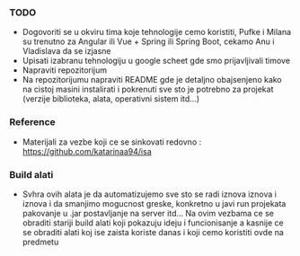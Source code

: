 ### TODO 
  - Dogovoriti se u okviru tima koje tehnologije cemo koristiti, Pufke i Milana su trenutno za Angular ili Vue + Spring ili Spring Boot, cekamo Anu i Vladislava da se izjasne
  - Upisati izabranu tehnologiju u google scheet gde smo prijavljivali timove 
  - Napraviti repozitorijum
  - Na repozitorijumu napraviti README gde je detaljno obajsenjeno kako na cistoj masini instalirati i pokrenuti sve sto je potrebno za projekat (verzije biblioteka, alata, operativni sistem itd...)
  
### Reference 
  - Materijali za vezbe koji ce se sinkovati redovno : https://github.com/katarinaa94/isa

### Build alati
  - Svhra ovih alata je da automatizujemo sve sto se radi iznova iznova i iznova i da smanjimo mogucnost greske, konkretno u javi run projekata pakovanje u .jar postavljanje na server itd... Na ovim vezbama ce se obraditi stariji build alati koji pokazuju ideju i funcionisanje a kasnije ce se obraditi alati koj ise zaista koriste danas i koji cemo koristiti ovde na predmetu
  
  
